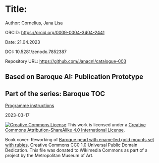 # Title: 

Author: Cornelius, Jana Lisa

ORCID: https://orcid.org/0009-0004-3404-2441

Date: 21.04.2023

DOI: 10.5281/zenodo.7852387

Repository URL: https://github.com/Janacnl/catalogue-003

## Based on Baroque AI: Publication Prototype

## Part of the series: Baroque TOC

[Programme instructions](https://nfdi4culture.github.io/class-ADA-CP-pipeline/)

2023-03-17

<a rel="license" href="http://creativecommons.org/licenses/by-sa/4.0/"><img alt="Creative Commons License" style="border-width:0" src="https://i.creativecommons.org/l/by-sa/4.0/88x31.png" /></a> This work is licensed under a <a rel="license" href="http://creativecommons.org/licenses/by-sa/4.0/">Creative Commons Attribution-ShareAlike 4.0 International License</a>.

Book cover: Reworking of [Baroque pearl with enamelled gold mounts set with rubies](https://en.wikipedia.org/wiki/File:Pendant_in_the_form_of_a_siren_MET_DT7173.jpg). Creative Commons CC0 1.0 Universal Public Domain Dedication. This file was donated to Wikimedia Commons as part of a project by the Metropolitan Museum of Art.